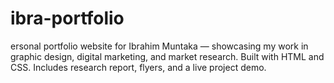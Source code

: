 # ibra-portfolio
ersonal portfolio website for Ibrahim Muntaka — showcasing my work in graphic design, digital marketing, and market research. Built with HTML and CSS. Includes research report, flyers, and a live project demo.
